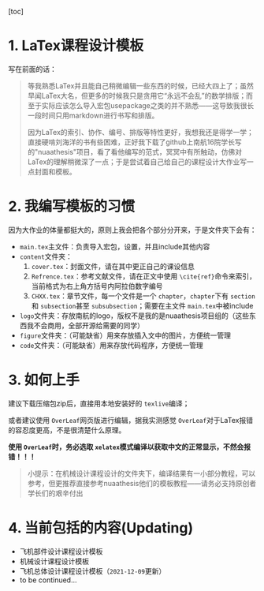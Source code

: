 [toc]

# 1. LaTex课程设计模板

写在前面的话：

> 等我熟悉LaTex并且能自己稍微编辑一些东西的时候，已经大四上了；虽然早闻LaTex大名，但更多的时候我只是贪用它“永远不会乱”的数学排版；而至于实际应该怎么导入宏包usepackage之类的并不熟悉——这导致我很长一段时间只用markdown进行书写和排版。
>
> 因为LaTex的索引、协作、编号、排版等特性更好，我想我还是得学一学；直接硬啃刘海洋的书有些困难，正好我下载了github上南航16院学长写的"nuaathesis"项目，看了看他编写的范式，冥冥中有所触动，仿佛对LaTex的理解稍微深了一点；于是尝试着自己给自己的课程设计大作业写一点封面和模板。

# 2. 我编写模板的习惯

因为大作业的体量都挺大的，原则上我会把各个部分分开来，于是文件夹下会有：

* `main.tex`主文件：负责导入宏包，设置，并且include其他内容
* `content`文件夹：
  1. `cover.tex`：封面文件，请在其中更正自己的课设信息
  2. `Refrence.tex`：参考文献文件，请在正文中使用 `\cite{ref}`命令来索引，当前格式为右上角方括号内阿拉伯数字编号
  3. `CHXX.tex`：章节文件，每一个文件是一个 `chapter`，`chapter`下有 `section`和 `subsection`甚至 `subsubsection`；需要在主文件 `main.tex`中被include
* `logo`文件夹：存放南航的logo，版权不是我的是nuaathesis项目组的（这些东西我不会商用，全部开源给需要的同学）
* `figure`文件夹：（可能缺省）用来存放插入文中的图片，方便统一管理
* `code`文件夹：（可能缺省）用来存放代码程序，方便统一管理

# 3. 如何上手

建议下载压缩包zip后，直接用本地安装好的 `texlive`编译；

或者建议使用 `OverLeaf`网页版进行编辑，据我实测感觉 `OverLeaf`对于LaTex报错的容忍度更高，不是很清楚什么原理。

**使用 `OverLeaf`时，务必选取 `xelatex`模式编译以获取中文的正常显示，不然会报错！！！**

> 小提示：在机械设计课程设计的文件夹下，编译结果有一小部分教程，可以参考，但更推荐直接参考nuaathesis他们的模板教程——请务必支持原创者学长们的艰辛付出

# 4. 当前包括的内容(Updating)

* 飞机部件设计课程设计模板
* 机械设计课程设计模板
* 飞机总体设计课程设计模板（`2021-12-09`更新）
* to be continued...
